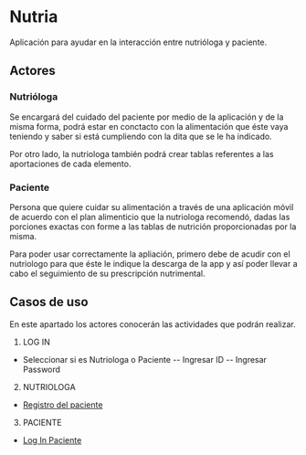 # Nutria

Aplicación para ayudar en la interacción entre nutrióloga y paciente.


## Actores

### Nutrióloga
Se encargará del cuidado del paciente por medio de la aplicación y de la misma forma, podrá estar en conctacto con la alimentación que éste vaya teniendo y saber si está cumpliendo con la dita que se le ha indicado.

Por otro lado, la nutriologa también podrá crear tablas referentes a las aportaciones de cada elemento.

### Paciente
Persona que quiere cuidar su alimentación a través de una aplicación móvil de acuerdo con el plan alimenticio que la nutriologa recomendó, dadas las porciones exactas con forme a las tablas de nutrición proporcionadas por la misma.

Para poder usar correctamente la apliación, primero debe de acudir con el nutriologo para que éste le indique la descarga de la app y así poder llevar a cabo el seguimiento de su prescripción nutrimental.

## Casos de uso
En este apartado los actores conocerán las actividades que podrán realizar.

1. LOG IN
- Seleccionar si es Nutriologa o Paciente
-- Ingresar ID
-- Ingresar Password

2. NUTRIOLOGA
- [Registro del paciente](https://github.com/INMEGEN/nutria/blob/master/Casos%20de%20Uso/RegistroPac.md)

3. PACIENTE
- [Log In Paciente](https://github.com/INMEGEN/nutria/blob/master/Casos%20de%20Uso/LOGIN%20DE%20PACIENTE.md)